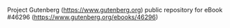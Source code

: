 Project Gutenberg (https://www.gutenberg.org) public repository for eBook #46296 (https://www.gutenberg.org/ebooks/46296)
